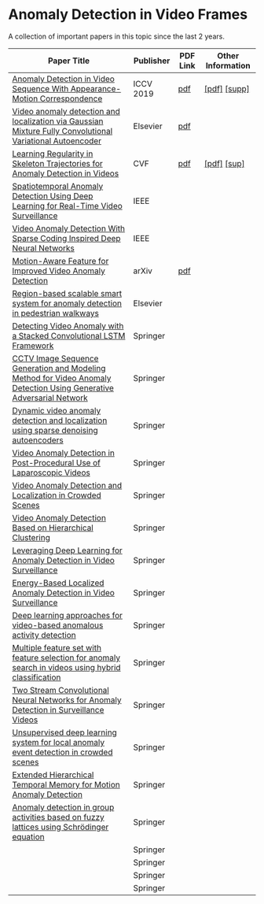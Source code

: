 # Anomaly Detection in Video Frames
A collection of important papers in this topic since the last 2 years.

| Paper Title | Publisher | PDF Link | Other Information |
|-------------|-----------|----------|-------------------|
| [Anomaly Detection in Video Sequence With Appearance-Motion Correspondence](http://openaccess.thecvf.com/content_ICCV_2019/html/Nguyen_Anomaly_Detection_in_Video_Sequence_With_Appearance-Motion_Correspondence_ICCV_2019_paper.html) | ICCV 2019 | [pdf](https://github.com/anishLearnsToCode/cv-anomaly-detection-video-frames/blob/master/cvf/Nguyen_Anomaly_Detection_in_Video_Sequence_With_Appearance-Motion_Correspondence_ICCV_2019_paper.pdf) | [[pdf]](http://openaccess.thecvf.com/content_ICCV_2019/papers/Nguyen_Anomaly_Detection_in_Video_Sequence_With_Appearance-Motion_Correspondence_ICCV_2019_paper.pdf) [[supp]](http://openaccess.thecvf.com/content_ICCV_2019/supplemental/Nguyen_Anomaly_Detection_in_ICCV_2019_supplemental.zip)| 
| [Video anomaly detection and localization via Gaussian Mixture Fully Convolutional Variational Autoencoder](https://www.sciencedirect.com/science/article/pii/S1077314218302674) | Elsevier | [pdf]() | |
| [Learning Regularity in Skeleton Trajectories for Anomaly Detection in Videos](http://openaccess.thecvf.com/content_CVPR_2019/html/Morais_Learning_Regularity_in_Skeleton_Trajectories_for_Anomaly_Detection_in_Videos_CVPR_2019_paper.html) | CVF | [pdf](https://github.com/anishLearnsToCode/cv-anomaly-detection-video-frames/blob/master/cvf/Morais_Learning_Regularity_in_Skeleton_Trajectories_for_Anomaly_Detection_in_Videos_CVPR_2019_paper.pdf) | [[pdf]](http://openaccess.thecvf.com/content_CVPR_2019/papers/Morais_Learning_Regularity_in_Skeleton_Trajectories_for_Anomaly_Detection_in_Videos_CVPR_2019_paper.pdf) [[sup]](http://openaccess.thecvf.com/content_CVPR_2019/supplemental/Morais_Learning_Regularity_in_CVPR_2019_supplemental.zip) |
| [Spatiotemporal Anomaly Detection Using Deep Learning for Real-Time Video Surveillance](https://ieeexplore.ieee.org/abstract/document/8820090) | IEEE |  | |
| [Video Anomaly Detection With Sparse Coding Inspired Deep Neural Networks](https://ieeexplore.ieee.org/abstract/document/8851288) | IEEE | | |
| [Motion-Aware Feature for Improved Video Anomaly Detection](https://arxiv.org/abs/1907.10211) | arXiv | [pdf](https://github.com/anishLearnsToCode/cv-anomaly-detection-video-frames/blob/master/arxiv/1907.10211.pdf) | |
| [Region-based scalable smart system for anomaly detection in pedestrian walkways](https://www.sciencedirect.com/science/article/pii/S0045790618331847) | Elsevier |  | |
| [Detecting Video Anomaly with a Stacked Convolutional LSTM Framework](https://link.springer.com/chapter/10.1007/978-3-030-34995-0_30) | Springer | | |
| [CCTV Image Sequence Generation and Modeling Method for Video Anomaly Detection Using Generative Adversarial Network](https://link.springer.com/chapter/10.1007/978-3-030-03493-1_48) | Springer |  | |
| [Dynamic video anomaly detection and localization using sparse denoising autoencoders](https://link.springer.com/article/10.1007/s11042-017-4940-2) | Springer |  | |
| [Video Anomaly Detection in Post-Procedural Use of Laparoscopic Videos](https://link.springer.com/chapter/10.1007/978-3-658-29267-6_22) | Springer |  | |
| [Video Anomaly Detection and Localization in Crowded Scenes](https://link.springer.com/chapter/10.1007/978-3-030-20005-3_9) | Springer |  | |
| [Video Anomaly Detection Based on Hierarchical Clustering](https://link.springer.com/chapter/10.1007/978-3-030-15127-0_55) | Springer |  | |
| [Leveraging Deep Learning for Anomaly Detection in Video Surveillance](https://link.springer.com/chapter/10.1007/978-981-13-1580-0_23) | Springer |  | |
| [Energy-Based Localized Anomaly Detection in Video Surveillance](https://link.springer.com/chapter/10.1007/978-3-319-57454-7_50) | Springer |  | |
| [Deep learning approaches for video-based anomalous activity detection](https://link.springer.com/article/10.1007/s11280-018-0582-1) | Springer |  | |
| [Multiple feature set with feature selection for anomaly search in videos using hybrid classification](https://link.springer.com/article/10.1007/s11042-018-6348-z) | Springer |  | |
| [Two Stream Convolutional Neural Networks for Anomaly Detection in Surveillance Videos](https://link.springer.com/chapter/10.1007/978-981-13-9683-0_5) | Springer |  | |
| [Unsupervised deep learning system for local anomaly event detection in crowded scenes](https://link.springer.com/article/10.1007/s11042-019-7702-5) | Springer |  | |
| [Extended Hierarchical Temporal Memory for Motion Anomaly Detection](https://link.springer.com/chapter/10.1007/978-3-319-99316-4_10) | Springer |  | |
| [Anomaly detection in group activities based on fuzzy lattices using Schrödinger equation](https://link.springer.com/article/10.1007/s42044-019-00045-y) | Springer |  | |
| []() | Springer |  | |
| []() | Springer |  | |
| []() | Springer |  | |
| []() | Springer |  | |
